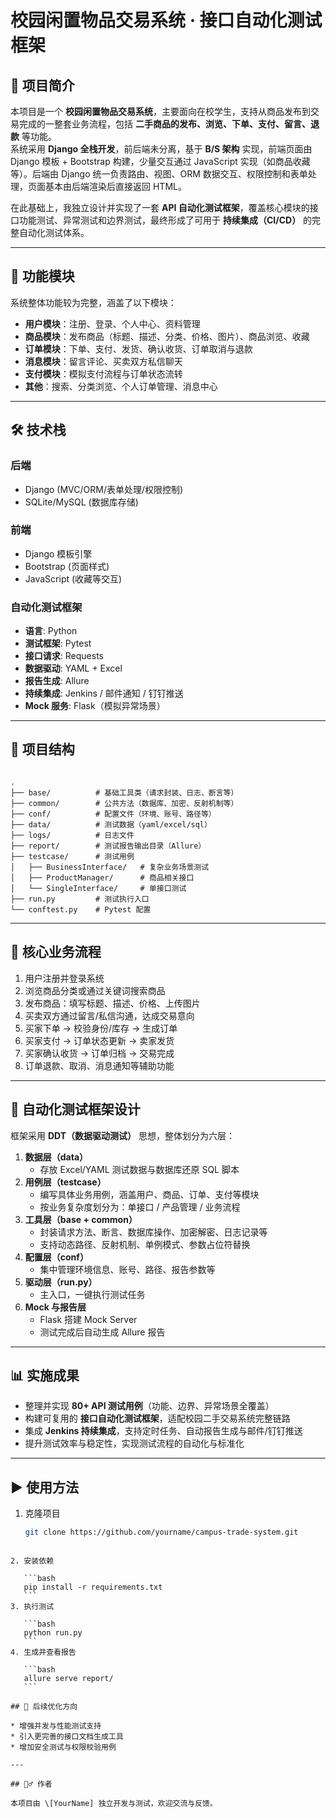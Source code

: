 # 校园闲置物品交易系统 · 接口自动化测试框架

## 📌 项目简介
本项目是一个 **校园闲置物品交易系统**，主要面向在校学生，支持从商品发布到交易完成的一整套业务流程，包括 **二手商品的发布、浏览、下单、支付、留言、退款** 等功能。  
系统采用 **Django 全栈开发**，前后端未分离，基于 **B/S 架构** 实现，前端页面由 Django 模板 + Bootstrap 构建，少量交互通过 JavaScript 实现（如商品收藏等）。后端由 Django 统一负责路由、视图、ORM 数据交互、权限控制和表单处理，页面基本由后端渲染后直接返回 HTML。

在此基础上，我独立设计并实现了一套 **API 自动化测试框架**，覆盖核心模块的接口功能测试、异常测试和边界测试，最终形成了可用于 **持续集成（CI/CD）** 的完整自动化测试体系。

---

## 🚀 功能模块
系统整体功能较为完整，涵盖了以下模块：

- **用户模块**：注册、登录、个人中心、资料管理  
- **商品模块**：发布商品（标题、描述、分类、价格、图片）、商品浏览、收藏  
- **订单模块**：下单、支付、发货、确认收货、订单取消与退款  
- **消息模块**：留言评论、买卖双方私信聊天  
- **支付模块**：模拟支付流程与订单状态流转  
- **其他**：搜索、分类浏览、个人订单管理、消息中心  

---

## 🛠 技术栈
### 后端
- Django (MVC/ORM/表单处理/权限控制)
- SQLite/MySQL (数据库存储)

### 前端
- Django 模板引擎
- Bootstrap (页面样式)
- JavaScript (收藏等交互)

### 自动化测试框架
- **语言**: Python  
- **测试框架**: Pytest  
- **接口请求**: Requests  
- **数据驱动**: YAML + Excel  
- **报告生成**: Allure  
- **持续集成**: Jenkins / 邮件通知 / 钉钉推送  
- **Mock 服务**: Flask（模拟异常场景）

---

## 📂 项目结构
```

.
├── base/          # 基础工具类（请求封装、日志、断言等）
├── common/        # 公共方法（数据库、加密、反射机制等）
├── conf/          # 配置文件（环境、账号、路径等）
├── data/          # 测试数据（yaml/excel/sql）
├── logs/          # 日志文件
├── report/        # 测试报告输出目录（Allure）
├── testcase/      # 测试用例
│   ├── BusinessInterface/   # 复杂业务场景测试
│   ├── ProductManager/      # 商品相关接口
│   └── SingleInterface/     # 单接口测试
├── run.py         # 测试执行入口
└── conftest.py    # Pytest 配置

````

---

## 🔄 核心业务流程
1. 用户注册并登录系统  
2. 浏览商品分类或通过关键词搜索商品  
3. 发布商品：填写标题、描述、价格、上传图片  
4. 买卖双方通过留言/私信沟通，达成交易意向  
5. 买家下单 → 校验身份/库存 → 生成订单  
6. 买家支付 → 订单状态更新 → 卖家发货  
7. 买家确认收货 → 订单归档 → 交易完成  
8. 订单退款、取消、消息通知等辅助功能  

---

## 🧪 自动化测试框架设计
框架采用 **DDT（数据驱动测试）** 思想，整体划分为六层：

1. **数据层（data）**  
   - 存放 Excel/YAML 测试数据与数据库还原 SQL 脚本  
2. **用例层（testcase）**  
   - 编写具体业务用例，涵盖用户、商品、订单、支付等模块  
   - 按业务复杂度划分为：单接口 / 产品管理 / 业务流程  
3. **工具层（base + common）**  
   - 封装请求方法、断言、数据库操作、加密解密、日志记录等  
   - 支持动态路径、反射机制、单例模式、参数占位符替换  
4. **配置层（conf）**  
   - 集中管理环境信息、账号、路径、报告参数等  
5. **驱动层（run.py）**  
   - 主入口，一键执行测试任务  
6. **Mock 与报告层**  
   - Flask 搭建 Mock Server  
   - 测试完成后自动生成 Allure 报告  

---

## 📊 实施成果
- 整理并实现 **80+ API 测试用例**（功能、边界、异常场景全覆盖）  
- 构建可复用的 **接口自动化测试框架**，适配校园二手交易系统完整链路  
- 集成 **Jenkins 持续集成**，支持定时任务、自动报告生成与邮件/钉钉推送  
- 提升测试效率与稳定性，实现测试流程的自动化与标准化  

---

## ▶️ 使用方法
1. 克隆项目  
   ```bash
   git clone https://github.com/yourname/campus-trade-system.git
````

2. 安装依赖

   ```bash
   pip install -r requirements.txt
   ```
3. 执行测试

   ```bash
   python run.py
   ```
4. 生成并查看报告

   ```bash
   allure serve report/
   ```

## 📌 后续优化方向

* 增强并发与性能测试支持
* 引入更完善的接口文档生成工具
* 增加安全测试与权限校验用例

---

## 🙋‍♂️ 作者

本项目由 \[YourName] 独立开发与测试，欢迎交流与反馈。
